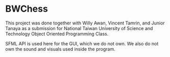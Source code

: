 # BWChess
This project was done together with Willy Awan, Vincent Tamrin, and Junior Tanaya as a submission for National Taiwan University of Science and Technology Object Oriented Programming Class.

SFML API is used here for the GUI, which we do not own. We also do not own the sound and visuals used inside the program. 
